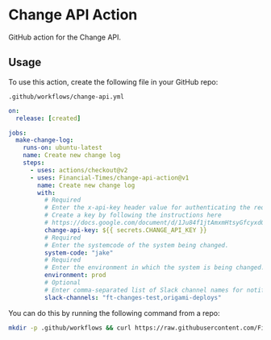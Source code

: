 
# Change API Action

GitHub action for the Change API.


## Usage

To use this action, create the following file in your GitHub repo:

```
.github/workflows/change-api.yml
```

```yml
on:
  release: [created]

jobs:
  make-change-log:
    runs-on: ubuntu-latest
    name: Create new change log
    steps:
      - uses: actions/checkout@v2
      - uses: Financial-Times/change-api-action@v1
        name: Create new change log
        with:
          # Required
          # Enter the x-api-key header value for authenticating the request to Change API.
          # Create a key by following the instructions here
          # https://docs.google.com/document/d/1Ju84f1jtAmxmHtsyGfcyxdG3ZWrhuN9GrNnBxjVWhi4/edit
          change-api-key: ${{ secrets.CHANGE_API_KEY }}
          # Required
          # Enter the systemcode of the system being changed.
          system-code: "jake"
          # Required
          # Enter the environment in which the system is being changed.
          environment: prod
          # Optional
          # Enter comma-separated list of Slack channel names for notifications.
          slack-channels: "ft-changes-test,origami-deploys"
```

You can do this by running the following command from a repo:

```bash
mkdir -p .github/workflows && curl https://raw.githubusercontent.com/Financial-Times/change-api-action/v1/example.yml --output .github/workflows/change-api.yml
```

